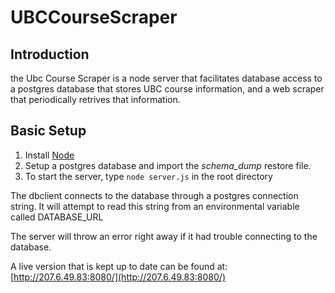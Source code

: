 # UBCCourseScraper


## Introduction

the Ubc Course Scraper is a node server that facilitates database access
to a postgres database that stores UBC course information, and a web scraper that periodically retrives
that information.

## Basic Setup

1. Install [Node](https://nodejs.org/en/)
2. Setup a postgres database and import the _schema_dump_ restore file.
3. To start the server, type `node server.js` in the root directory

The dbclient connects to the database through a postgres connection string. It will attempt to read this string from an environmental variable called DATABASE_URL

The server will throw an error right away if it had trouble connecting to the database.

A live version that is kept up to date can be found at: [http://207.6.49.83:8080/](http://207.6.49.83:8080/)
